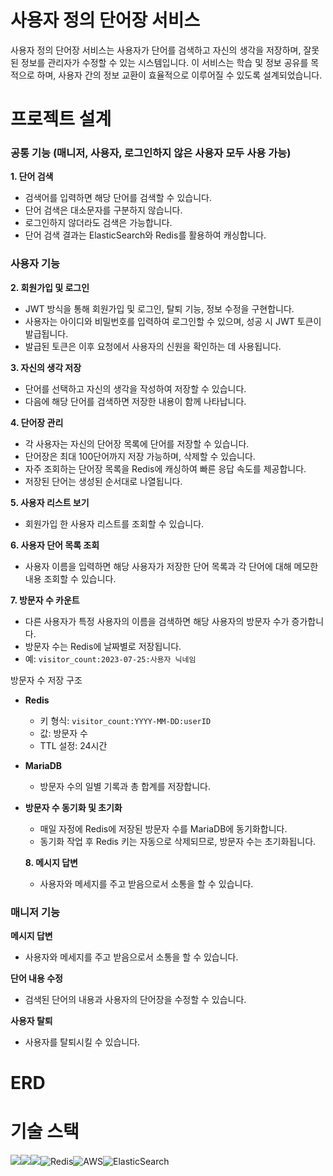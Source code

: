 # 사용자 정의 단어장 서비스
사용자 정의 단어장 서비스는 사용자가 단어를 검색하고 자신의 생각을 저장하며, 잘못된 정보를 관리자가 수정할 수 있는 시스템입니다. 이 서비스는 학습 및 정보 공유를 목적으로 하며, 사용자 간의 정보 교환이 효율적으로 이루어질 수 있도록 설계되었습니다.

# 프로젝트 설계
### 공통 기능 (매니저, 사용자, 로그인하지 않은 사용자 모두 사용 가능)
**1. 단어 검색**
- 검색어를 입력하면 해당 단어를 검색할 수 있습니다.
- 단어 검색은 대소문자를 구분하지 않습니다.
- 로그인하지 않더라도 검색은 가능합니다.
- 단어 검색 결과는 ElasticSearch와 Redis를 활용하여 캐싱합니다.
### 사용자 기능
**2. 회원가입 및 로그인**
- JWT 방식을 통해 회원가입 및 로그인, 탈퇴 기능, 정보 수정을 구현합니다.
- 사용자는 아이디와 비밀번호를 입력하여 로그인할 수 있으며, 성공 시 JWT 토큰이 발급됩니다.
- 발급된 토큰은 이후 요청에서 사용자의 신원을 확인하는 데 사용됩니다.

**3. 자신의 생각 저장**
- 단어를 선택하고 자신의 생각을 작성하여 저장할 수 있습니다.
- 다음에 해당 단어를 검색하면 저장한 내용이 함께 나타납니다.

**4. 단어장 관리**
- 각 사용자는 자신의 단어장 목록에 단어를 저장할 수 있습니다.
- 단어장은 최대 100단어까지 저장 가능하며, 삭제할 수 있습니다.
- 자주 조회하는 단어장 목록을 Redis에 캐싱하여 빠른 응답 속도를 제공합니다.
- 저장된 단어는 생성된 순서대로 나열됩니다.
     
**5. 사용자 리스트 보기**
- 회원가입 한 사용자 리스트를 조회할 수 있습니다.
     
**6. 사용자 단어 목록 조회**
- 사용자 이름을 입력하면 해당 사용자가 저장한 단어 목록과 각 단어에 대해 메모한 내용 조회할 수 있습니다.

**7. 방문자 수 카운트**
   - 다른 사용자가 특정 사용자의 이름을 검색하면 해당 사용자의 방문자 수가 증가합니다.
   - 방문자 수는 Redis에 날짜별로 저장됩니다.
   - 예: `visitor_count:2023-07-25:사용자 닉네임`

 방문자 수 저장 구조
- **Redis**
  - 키 형식: `visitor_count:YYYY-MM-DD:userID`
  - 값: 방문자 수
  - TTL 설정: 24시간
- **MariaDB**
  - 방문자 수의 일별 기록과 총 합계를 저장합니다.
- **방문자 수 동기화 및 초기화**
  - 매일 자정에 Redis에 저장된 방문자 수를 MariaDB에 동기화합니다.
  - 동기화 작업 후 Redis 키는 자동으로 삭제되므로, 방문자 수는 초기화됩니다.

  **8. 메시지 답변**
  - 사용자와 메세지를 주고 받음으로서 소통을 할 수 있습니다.


### 매니저 기능
**메시지 답변**
  - 사용자와 메세지를 주고 받음으로서 소통을 할 수 있습니다.

**단어 내용 수정**
- 검색된 단어의 내용과 사용자의 단어장을 수정할 수 있습니다.

**사용자 탈퇴**
- 사용자를 탈퇴시킬 수 있습니다.

# ERD

# 기술 스택
<img src="https://img.shields.io/badge/java-007396?style=for-the-badge&logo=java&logoColor=white"><img src="https://img.shields.io/badge/spring-6DB33F?style=for-the-badge&logo=spring&logoColor=white"><img src="https://img.shields.io/badge/mariaDB-003545?style=for-the-badge&logo=mariaDB&logoColor=white">![Redis](https://img.shields.io/badge/redis-%23DD0031.svg?style=for-the-badge&logo=redis&logoColor=white)![AWS](https://img.shields.io/badge/AWS-%23FF9900.svg?style=for-the-badge&logo=amazon-aws&logoColor=white)![ElasticSearch](https://img.shields.io/badge/-ElasticSearch-005571?style=for-the-badge&logo=elasticsearch)
